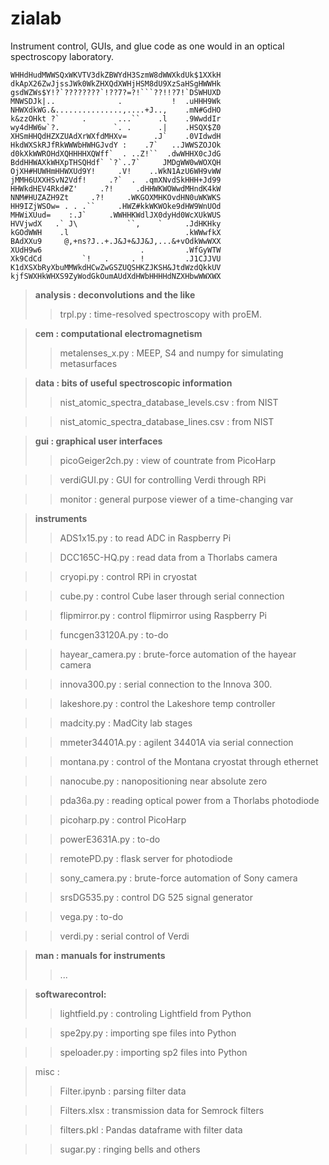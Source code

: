 # zialab

Instrument control, GUIs, and glue code as one would in an optical spectroscopy laboratory.

```
WHHdHudMWWSQxWKVTV3dkZBWYdH3SzmW8dWWXkdUk$1XXkH
dkApX26ZwJjssJWk0WkZHXQdXWHjHSM8dU9XzSaHSgHWWHk
gsdWZWs$Y!?`????????`!??7?=?!```??!!?7!`DSWHUXD
MNWSDJk|..              .           !  .uHHH9Wk
NHWXdkWG.&...............,....+J..,    .mN#GdHO
k&zzOHkt ?`     .       ...``    .l    .9WwddIr
wy4dHW6w`?.            `. .      .|    .HSQX$Z0
XHSmHHQdHZXZUAdXrWXfdMHXv=      .J`    .0VIdwdH
HkdWXSkRJfRkWWWbHWHGJvdY :    .7`   ..JWWSZOJOk
d0kXkWWROHdXQHHHHXQWff`  . ..Z!``  .dwWHHX0cJdG
BddHHWAXkWHXpTHSQHdf` `?`..7`     JMDgWW0wWOXQH
OjXH#HUWHmHHWXUd9Y!     .V!    ..WkN1AzU6WH9vWW
jMMH6UXXHSvN2Vdf!     .?`  .  .qmXNvdSkHHH+Jd99
HHWkdHEV4Rkd#Z'     .?!     .dHHWKWOWwdMHndK4kW
NNM#HUZAZH9Zt     .?!     .WKGOXMHKOvdHN0uWKWKS
HH9IZjWSOw= . . .``     .HWZ#kkWKWOke9dHW9WnUOd
MHWiXUud=    :.J`     .WWHHKWdlJX0dyHd0WcXUkWUS
HVVjwdX   .` J\           ``,    `     .JdHKHky
kGOdWWH    .l                          .kWWwfkX
BAdXXu9     @,+ns?J..+.J&J+&JJ&J,...&+vOdkWwWXX
XUdH9w6                      .         .WfGyWTW
Xk9CdCd         `!   .     . !         .J1CJJVU
K1dXSXbRyXbuMMWkdHCwZwGSZUQSHKZJKSH&JtdWzdQkkUV
kjfSWXHkWHXS9ZyWodGkOumAUdXdHWbHHHHdNZXHbwWWXWX
```

> **analysis : deconvolutions and the like**
>> trpl.py : time-resolved spectroscopy with proEM.

> **cem : computational electromagnetism**
>> metalenses_x.py : MEEP, S4 and numpy for simulating metasurfaces

> **data : bits of useful spectroscopic information**
>> nist_atomic_spectra_database_levels.csv : from NIST

>> nist_atomic_spectra_database_lines.csv : from NIST

> **gui : graphical user interfaces**
>> picoGeiger2ch.py : view of countrate from PicoHarp

>> verdiGUI.py : GUI for controlling Verdi through RPi

>> monitor : general purpose viewer of a time-changing var

> **instruments**
>> ADS1x15.py : to read ADC in Raspberry Pi

>> DCC165C-HQ.py : read data from a Thorlabs camera

>> cryopi.py : control RPi in cryostat

>> cube.py : control Cube laser through serial connection

>> flipmirror.py : control flipmirror using Raspberry Pi

>> funcgen33120A.py : to-do

>> hayear_camera.py : brute-force automation of the hayear camera

>> innova300.py : serial connection to the Innova 300.

>> lakeshore.py : control the Lakeshore temp controller

>> madcity.py : MadCity lab stages

>> mmeter34401A.py : agilent 34401A via serial connection

>> montana.py : control of the Montana cryostat through ethernet

>> nanocube.py : nanopositioning near absolute zero

>> pda36a.py : reading optical power from a Thorlabs photodiode

>> picoharp.py : control PicoHarp

>> powerE3631A.py : to-do

>> remotePD.py : flask server for photodiode

>> sony_camera.py : brute-force automation of Sony camera

>> srsDG535.py : control DG 525 signal generator

>> vega.py : to-do

>> verdi.py : serial control of Verdi

> **man : manuals for instruments**
>> ...

> **softwarecontrol:**
>> lightfield.py : controling Lightfield from Python

>> spe2py.py : importing spe files into Python

>> speloader.py : importing sp2 files into Python

> misc :
>> Filter.ipynb : parsing filter data

>> Filters.xlsx : transmission data for Semrock filters

>> filters.pkl : Pandas dataframe with filter data

>> sugar.py : ringing bells and others
